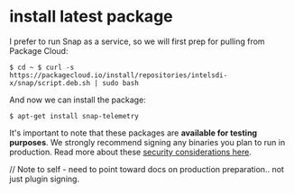 # install latest package

I prefer to run Snap as a service, so we will first prep for pulling from Package Cloud:  

`
$ cd ~
$ curl -s https://packagecloud.io/install/repositories/intelsdi-x/snap/script.deb.sh | sudo bash
`

And now we can install the package: 

`
$ apt-get install snap-telemetry
`

It's important to note that these packages are **available for testing purposes**. We strongly recommend signing any binaries you plan to run in production. Read more about these [security considerations here](https://github.com/intelsdi-x/snap/blob/master/docs/PLUGIN_SIGNING.md).

// Note to self - need to point toward docs on production preparation.. not just plugin signing.